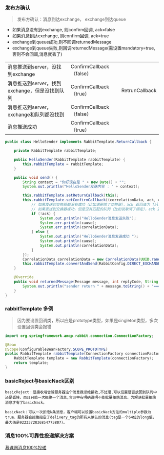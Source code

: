 ### 发布方确认

> 发布方确认：消息到达exchange， exchange到达queue

- 如果消息没有到exchange, 则confirm回调, ack=false
- 如果消息到达exchange, 则confirm回调, ack=true
- exchange到queue成功,则不回调returnedMessage
- exchange到queue失败,则回调returnedMessage(需设置mandatory=true,否则不会回调,消息就丢了)

|                                                |                          |                |
| ---------------------------------------------- | ------------------------ | -------------- |
| 消息推送到server，没找到exchange               | ConfirmCallback（false） |                |
| 消息推送到server，找到exchange，但是没找到队列 | ConfirmCallback（true）  | RetrunCallback |
| 消息推送到server，exchange和队列都没找到       | ConfirmCallback（false） |                |
| 消息推送成功                                   | ConfirmCallback （true） |                |



```java
public class HelloSender implements RabbitTemplate.ReturnCallback {

    private RabbitTemplate rabbitTemplate;

    public HelloSender(RabbitTemplate rabbitTemplate) {
        this.rabbitTemplate = rabbitTemplate;
    }

    public void send() {
        String context = "你好现在是 " + new Date() + "";
        System.out.println("HelloSender发送内容 : " + context);

        this.rabbitTemplate.setReturnCallback(this);
        this.rabbitTemplate.setConfirmCallback((correlationData, ack, cause) -> {
            // 如果发送到交换器都没有成功（比如说删除了交换器），ack 返回值为 false
            // 如果发送到交换器成功，但是没有匹配的队列（比如说取消了绑定），ack 返回值为还是 true （这是一个坑，需要注意）
            if (!ack) {
                System.out.println("HelloSender消息发送失败");
                System.err.println(cause);
                System.err.println(correlationData);
            } else {
                System.out.println("HelloSender消息发送成功 ");
                System.out.println(cause);
                System.out.println(correlationData);
            }
        });
        CorrelationData correlationData = new CorrelationData(UUID.randomUUID().toString());
        this.rabbitTemplate.convertAndSend(RabbitConfig.DIRECT_EXCHANGE, RabbitConfig.ROUTING_KEY_A, context, correlationData);
    }

    @Override
    public void returnedMessage(Message message, int replyCode, String replyText, String exchange, String routingKey) {
        System.out.println("sender return " + message.toString() + "===" + replyCode + "===" + exchange + "===" + routingKey);
    }
}
```

### rabbitTemplate 多例
> 因为要设置回调类，所以应是prototype类型，如果是singleton类型，多次设置回调类会报错 

```java
import org.springframework.amqp.rabbit.connection.ConnectionFactory;

@Bean
@Scope(ConfigurableBeanFactory.SCOPE_PROTOTYPE)
public RabbitTemplate rabbitTemplate(ConnectionFactory connectionFactory) {
    RabbitTemplate template = new RabbitTemplate(connectionFactory);
    return template;
}
```

### basicReject与basicNack区别
```
basicReject：是接收端告诉服务器这个消息我拒绝接收,不处理,可以设置是否放回到队列中还是丢掉，而且只能一次拒绝一个消息,官网中有明确说明不能批量拒绝消息，为解决批量拒绝消息才有了basicNack。

basicNack：可以一次拒绝N条消息，客户端可以设置basicNack方法的multiple参数为true，服务器会拒绝指定了delivery_tag的所有未确认的消息(tag是一个64位的long值，最大值是9223372036854775807)。
```

### 消息100%可靠性投递解决方案

[慕课网消息100%投递](https://www.imooc.com/video/17854)

